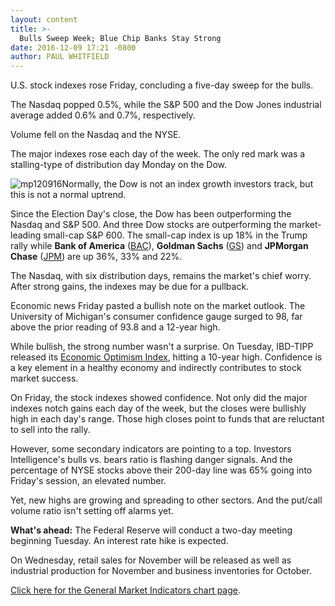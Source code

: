 ```yaml
---
layout: content
title: >-
  Bulls Sweep Week; Blue Chip Banks Stay Strong
date: 2016-12-09 17:21 -0800
author: PAUL WHITFIELD
---
```






U.S. stock indexes rose Friday, concluding a five-day sweep for the bulls.


The Nasdaq popped 0.5%, while the S&P 500 and the Dow Jones industrial average added 0.6% and 0.7%, respectively.


Volume fell on the Nasdaq and the NYSE.


The major indexes rose each day of the week. The only red mark was a stalling-type of distribution day Monday on the Dow.


![mp120916](https://www.investors.com/wp-content/uploads/2016/12/MP120916-230x300.png)Normally, the Dow is not an index growth investors track, but this is not a normal uptrend.


Since the Election Day's close, the Dow has been outperforming the Nasdaq and S&P 500. And three Dow stocks are outperforming the market-leading small-cap S&P 600. The small-cap index is up 18% in the Trump rally while **Bank of America** ([BAC](https://research.investors.com/quote.aspx?symbol=BAC)), **Goldman Sachs** ([GS](https://research.investors.com/quote.aspx?symbol=GS)) and **JPMorgan Chase** ([JPM](https://research.investors.com/quote.aspx?symbol=JPM)) are up 36%, 33% and 22%.


The Nasdaq, with six distribution days, remains the market's chief worry. After strong gains, the indexes may be due for a pullback.


Economic news Friday pasted a bullish note on the market outlook. The University of Michigan's consumer confidence gauge surged to 98, far above the prior reading of 93.8 and a 12-year high.


While bullish, the strong number wasn't a surprise. On Tuesday, IBD-TIPP released its [Economic Optimism Index](https://www.investors.com/news/economy/economic-optimism-hits-10-year-high-on-trump-but-democrats-are-blue/), hitting a 10-year high. Confidence is a key element in a healthy economy and indirectly contributes to stock market success.


On Friday, the stock indexes showed confidence. Not only did the major indexes notch gains each day of the week, but the closes were bullishly high in each day's range. Those high closes point to funds that are reluctant to sell into the rally.


However, some secondary indicators are pointing to a top. Investors Intelligence's bulls vs. bears ratio is flashing danger signals. And the percentage of NYSE stocks above their 200-day line was 65% going into Friday's session, an elevated number.


Yet, new highs are growing and spreading to other sectors. And the put/call volume ratio isn't setting off alarms yet.


**What's ahead:** The Federal Reserve will conduct a two-day meeting beginning Tuesday. An interest rate hike is expected.


On Wednesday, retail sales for November will be released as well as industrial production for November and business inventories for October.


[Click here for the General Market Indicators chart page](https://www.investors.com/wp-content/uploads/2016/12/GMI_121216.pdf).




